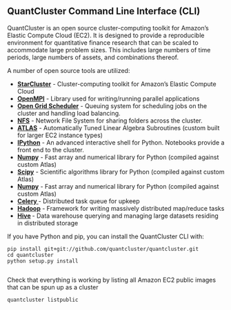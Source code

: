<h2>QuantCluster Command Line Interface (CLI)</h2>


<p>QuantCluster is an open source cluster-computing toolkit for Amazon’s Elastic Compute Cloud (EC2). It is designed to provide a reproducible environment for quantitative finance research that can be scaled to accommodate large problem sizes. This includes large numbers of time periods, large numbers of assets, and combinations thereof.
<p>A number of open source tools are utilized:</p>

<ul>
<li><a target="_blank" href="http://star.mit.edu/cluster/"><strong>StarCluster</strong></a> - Cluster-computing toolkit for Amazon&rsquo;s Elastic Compute Cloud</li>
<li><a target="_blank" href="http://www.open-mpi.org/"><strong>OpenMPI</strong></a> - Library used for writing/running parallel applications</li>
<li><a target="_blank" href="http://gridscheduler.sourceforge.net/"><strong>Open Grid Scheduler</strong></a> - Queuing system for scheduling jobs on the cluster and handling load balancing.</li>
<li><a href="http://en.wikipedia.org/wiki/Network_File_System"><strong>NFS</strong></a> - Network File System for sharing folders across the cluster.</li>
<li><a href="http://math-atlas.sourceforge.net/"><strong>ATLAS</strong></a> - Automatically Tuned Linear Algebra Subroutines (custom built for larger EC2 instance types)</li>
<li><a target="_parent" href="http://ipython.org/"><strong></strong></a><a target="_parent" href="http://ipython.org/"><strong>IPython</strong></a> - An advanced interactive shell for Python. Notebooks provide a front end to the cluster.</li>
<li><a target="_blank" href="http://www.numpy.org/"><strong>Numpy</strong></a> - Fast array and numerical library for Python (compiled against custom Atlas)</li>
<li><a href="http://www.scipy.org/"><strong>Scipy</strong></a> - Scientific algorithms library for Python (compiled against custom Atlas)</li>
<li><a target="_blank" href="http://www.numpy.org/"><strong>Numpy</strong></a> - Fast array and numerical library for Python (compiled against custom Atlas)</li>
<li><a target="_blank" href="https://pypi.python.org/pypi/django-celery"><strong>Celery </strong></a>- Distributed task queue for upkeep<strong></strong></li>
<li><a target="_blank" href="http://hadoop.apache.org/"><strong>Hadoop</strong></a> - Framework for writing massively distributed map/reduce tasks</li>
<li><strong><a href="http://hive.apache.org/">Hive</a> </strong>- Data warehouse querying and managing large datasets residing in distributed storage</li>
</ul>
<p>If you have Python and pip, you can install the QuantCluster CLI with:</p>
<pre class="lang-py prettyprint prettyprinted">
<code>pip install git+git://github.com/quantcluster/quantcluster.git
cd quantcluster
python setup.py install<br />
</code></pre>
<p>Check that everything is working by listing all Amazon EC2 public images that can be spun up as a cluster</p>
<pre class="lang-py prettyprint prettyprinted"><code>quantcluster listpublic</code></pre>

